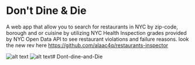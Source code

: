 # Don't Dine & Die

A web app that allow you to search for restaurants in NYC by zip-code, borough and or cuisine by utilizing NYC Health Inspection grades provided by NYC Open Data API to see restaurant violations and failure reasons.
look the new rev here https://github.com/alaac4q/restaurants-inspector

![alt text](https://github.com/aidenshih/DontDineAndDie/blob/master/ddd/public/Search.png)
![alt text](https://github.com/aidenshih/DontDineAndDie/blob/master/ddd/public/Detailed.png)# Dont-dine-and-Die
